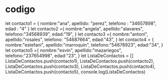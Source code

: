 # codigo
let contacto1 = {
    nombre:"ana",
   apellido: "perez",
    telefono : "34657898",
       edad : "4"
   }
   let contacto2 ={
       nombre:"angela",
       apellido:"alavares",
       telefono:"34568939",
       edad:"19",
   }
   let contacto3 ={
       nombre:"antoni",
       apellido:"rosales",
       telefono: "54687664",
       edad:"43",
   }
   let contacto4 = {
       nombre:"estefani",
       apellido:"marroquin",
       telefono:"54678923",
       edad:"34",
   }
   let contacto5 ={
       nombre:"esvin",
       apellido:"mazariegos",
       telefono:"237654998",
       edad:"23",
   }
   let ListaDeContactos = []
       ListaDeContactos.push(contacto1),
       ListaDeContactos.push(contacto2),
       ListaDeContactos.push(contacto3),
       ListaDeContactos.push(contacto4),
       ListaDeContactos.push(contacto5),
   console.log(ListaDeContactos)
